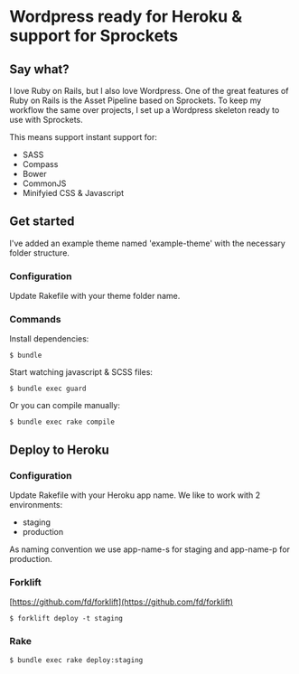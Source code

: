 # Wordpress ready for Heroku & support for Sprockets

## Say what?

I love Ruby on Rails, but I also love Wordpress. One of the great features of
Ruby on Rails is the Asset Pipeline based on Sprockets. To keep my workflow
the same over projects, I set up a Wordpress skeleton ready to use with Sprockets.

This means support instant support for:

* SASS
* Compass
* Bower
* CommonJS
* Minifyied CSS & Javascript


## Get started

I've added an example theme named 'example-theme' with the necessary folder
structure.

### Configuration

Update Rakefile with your theme folder name.


### Commands

Install dependencies:

```
$ bundle
```

Start watching javascript & SCSS files:

```
$ bundle exec guard
```

Or you can compile manually:

```
$ bundle exec rake compile
```


## Deploy to Heroku

### Configuration

Update Rakefile with your Heroku app name. We like to work with 2 environments:

* staging
* production

As naming convention we use app-name-s for staging and app-name-p for production.

### Forklift

[https://github.com/fd/forklift](https://github.com/fd/forklift)

```
$ forklift deploy -t staging
```

### Rake

```
$ bundle exec rake deploy:staging
```
